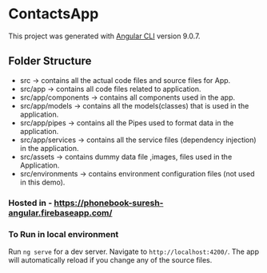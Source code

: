 # ContactsApp

This project was generated with [Angular CLI](https://github.com/angular/angular-cli) version 9.0.7.

## Folder Structure
- src -> contains all the actual code files and source files for App.
- src/app -> contains all code files related to application.
- src/app/components -> contains all components used in the app.
- src/app/models -> contains all the models(classes) that is used in the application.
- src/app/pipes -> contains all the Pipes used to format data in the application.
- src/app/services -> contains all the service files (dependency injection) in the application.
- src/assets -> contains dummy data file ,images, files used in the Application. 
- src/environments -> contains environment configuration files (not used in this demo).


### Hosted in  - https://phonebook-suresh-angular.firebaseapp.com/

### To Run in local environment 
Run `ng serve` for a dev server. Navigate to `http://localhost:4200/`. The app will automatically reload if you change any of the source files. 
